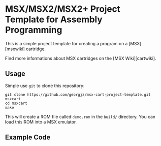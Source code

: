 # MSX/MSX2/MSX2+ Project Template for Assembly Programming

This is a simple project template for creating a program on a [MSX][msxwiki] cartridge. 

Find more informations about MSX cartridges on the [MSX Wiki][cartwiki].

## Usage

Simple use `git` to clone this repository:
```
git clone https://github.com/georgjz/msx-cart-project-template.git msxcart 
cd msxcart 
make 
```

This will create a ROM file called `demo.rom` in the `build/` directory. You can load this ROM into a MSX emulator.

## Example Code
